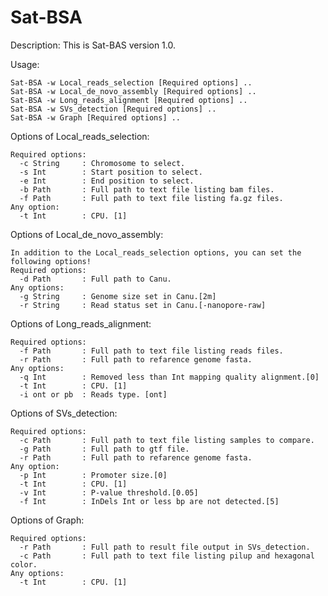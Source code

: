 # Sat-BSA

  Description:
    This is Sat-BAS version 1.0.
    
  Usage:
  
    Sat-BSA -w Local_reads_selection [Required options] ..
    Sat-BSA -w Local_de_novo_assembly [Required options] ..
    Sat-BSA -w Long_reads_alignment [Required options] ..
    Sat-BSA -w SVs_detection [Required options] ..
    Sat-BSA -w Graph [Required options] ..
    
  Options of Local_reads_selection:
  
    Required options:
      -c String     : Chromosome to select.
      -s Int        : Start position to select.
      -e Int        : End position to select.
      -b Path       : Full path to text file listing bam files.
      -f Path       : Full path to text file listing fa.gz files.
    Any option:
      -t Int        : CPU. [1]
      
  Options of Local_de_novo_assembly:
  
    In addition to the Local_reads_selection options, you can set the following options!
    Required options:
      -d Path       : Full path to Canu.
    Any options:
      -g String     : Genome size set in Canu.[2m]
      -r String     : Read status set in Canu.[-nanopore-raw]
      
  Options of Long_reads_alignment:
  
    Required options:
      -f Path       : Full path to text file listing reads files.
      -r Path       : Full path to refarence genome fasta.
    Any options:
      -q Int        : Removed less than Int mapping quality alignment.[0]
      -t Int        : CPU. [1]
      -i ont or pb  : Reads type. [ont]
      
  Options of SVs_detection:
  
    Required options:
      -c Path       : Full path to text file listing samples to compare.
      -g Path       : Full path to gtf file.
      -r Path       : Full path to refarence genome fasta.
    Any option:
      -p Int        : Promoter size.[0]
      -t Int        : CPU. [1]
      -v Int        : P-value threshold.[0.05]
      -f Int        : InDels Int or less bp are not detected.[5]
      
  Options of Graph:
  
    Required options:
      -r Path       : Full path to result file output in SVs_detection.
      -c Path       : Full path to text file listing pilup and hexagonal color.
    Any options:
      -t Int        : CPU. [1]
